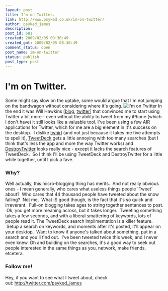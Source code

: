 ```yaml
---
layout: post
title: I'm on Twitter.
link: http://www.psyked.co.uk/im-on-twitter/
author: psyked_james
description: 
post_id: 681
created: 2009/02/05 09:30:49
created_gmt: 2009/02/05 08:30:49
comment_status: open
post_name: im-on-twitter
status: publish
post_type: post
---
```


# I'm on Twitter.

Some might say slow on the uptake, some would argue that I'm not jumping on the bandwagon without considering where it's going. ![I'm on Twitter](http://uploads.psyked.co.uk/2009/02/twitter.jpg) In the end it was Will Hawkins [[blog](http://blog.arryawke.co.uk/), [twitter](http://twitter.com/arryawke)] that convinced me to start using Twitter a bit more - even without the ability to tweet from my iPhone (which I don't have) it still looks like a valuable tool. I've been using a few AIR applications for Twitter, which for me are a big element in it's success on the desktop.  I dislike [twhirl](http://www.twhirl.org/) (and not just because it takes me five attempts to spell it), [TweetDeck](http://www.tweetdeck.com/beta/) gets a little annoying with too many searches (but I think that's less the app and more the way Twitter works) and [DestroyTwitter](http://www.destroytoday.com/?p=Project&id=DestroyTwitter) looks really nice - except it lacks the search features of TweetDeck.  So I think I'll be using TweetDeck and DestroyTwitter for a little while together, until I pick a fave. 

### Why?

Well actually, this micro-blogging thing has merits.  And not really obvious ones - I mean generally, who cares what useless things people 'Tweet' about?  Who cares that 44 thousand people have tweeted about the snow falling?  Not me.  What IS good though, is the fact that it's so quick and irreverant.  Full-on blogging takes ages to string together sentances to post.  Ok, you get more meaning across, but it takes longer.  Tweeting something takes a few seconds, and with a liberal smattering of keywords, lots of people read it. The TweetDeck search implimentation is a killer feature.  Setup a search on keywords, and moments after it's posted, it'll appear on your desktop.  Want to know if anyone's talked about something, put in a search and you'll find out.  I've been tweeted twice this week, and I never even knew. Oh and building on the searches, it's a good way to seek out people interested in the same things as you, network, make friends, etcetera. 

### Follow me!

Hey, if you want to see what I tweet about, check out: <http://twitter.com/psyked_james>